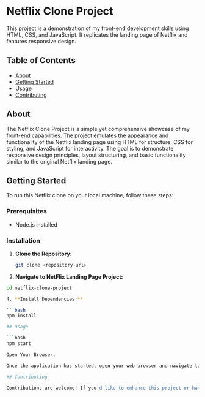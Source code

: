 # Netflix Clone Project

This project is a demonstration of my front-end development skills using HTML, CSS, and JavaScript. It replicates the landing page of Netflix and features responsive design.

## Table of Contents

- [About](#about)
- [Getting Started](#getting-started)
- [Usage](#usage)
- [Contributing](#contributing)

## About

The Netflix Clone Project is a simple yet comprehensive showcase of my front-end capabilities. The project emulates the appearance and functionality of the Netflix landing page using HTML for structure, CSS for styling, and JavaScript for interactivity. The goal is to demonstrate responsive design principles, layout structuring, and basic functionality similar to the original Netflix landing page.

## Getting Started

To run this Netflix clone on your local machine, follow these steps:

### Prerequisites

- Node.js installed

### Installation

1. **Clone the Repository:**

   ```bash
   git clone <repository-url>

2. **Navigate to NetFlix Landing Page Project:**

  ```bash
  cd netflix-clone-project

4. **Install Dependencies:**

  ```bash
  npm install

## Usage

```bash
  npm start

Open Your Browser:

Once the application has started, open your web browser and navigate to the specified localhost address (usually http://localhost:3000 or as mentioned in the console). You will be able to view the Netflix clone landing page and interact with its features.

## Contributing

Contributions are welcome! If you'd like to enhance this project or have suggestions, feel free to open an issue or submit a pull request.





